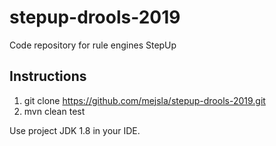 # stepup-drools-2019

Code repository for rule engines StepUp

## Instructions

1. git clone https://github.com/mejsla/stepup-drools-2019.git
2. mvn clean test

Use project JDK 1.8 in your IDE.
